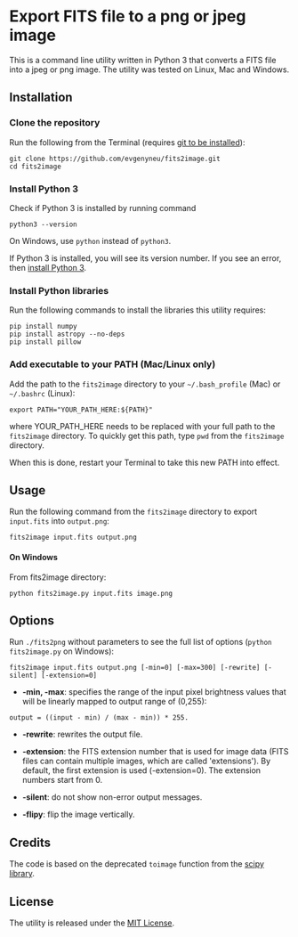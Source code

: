 # Export FITS file to a png or jpeg image

This is a command line utility written in Python 3 that converts a FITS file into a jpeg or png image. The utility was tested on Linux, Mac and Windows.

## Installation

### Clone the repository

Run the following from the Terminal (requires [git to be installed](https://git-scm.com/downloads)):

```
git clone https://github.com/evgenyneu/fits2image.git
cd fits2image
```

### Install Python 3

Check if Python 3 is installed by running command

```
python3 --version
```

On Windows, use `python` instead of `python3`.

If Python 3 is installed, you will see its version number. If you see an error, then [install Python 3](https://www.python.org/downloads/).



### Install Python libraries

Run the following commands to install the libraries this utility requires:


```
pip install numpy
pip install astropy --no-deps
pip install pillow
```

### Add executable to your PATH (Mac/Linux only)

Add the path to the `fits2image` directory to your `~/.bash_profile` (Mac) or `~/.bashrc` (Linux):

```
export PATH="YOUR_PATH_HERE:${PATH}"
```

where YOUR_PATH_HERE needs to be replaced with your full path to the `fits2image` directory. To quickly get this path, type `pwd` from the `fits2image` directory.

When this is done, restart your Terminal to take this new PATH into effect.



## Usage

Run the following command from the `fits2image` directory to export `input.fits` into `output.png`:


```
fits2image input.fits output.png
```

#### On Windows

From fits2image directory:

```
python fits2image.py input.fits image.png
```


## Options

Run `./fits2png` without parameters to see the full list of options (`python fits2image.py` on Windows):

```
fits2image input.fits output.png [-min=0] [-max=300] [-rewrite] [-silent] [-extension=0]
```

* **-min, -max**: specifies the range of the input pixel brightness values that will be linearly mapped to output range of (0,255):

```
output = ((input - min) / (max - min)) * 255.
```

* **-rewrite**: rewrites the output file.

* **-extension**: the FITS extension number that is used for image data (FITS files can contain multiple images, which are called 'extensions'). By default, the first extension is used (-extension=0). The extension numbers start from 0.

* **-silent**: do not show non-error output messages.

* **-flipy**: flip the image vertically.


## Credits

The code is based on the deprecated `toimage` function from the [scipy library](https://github.com/scipy/scipy/blob/v0.19.1/scipy/misc/pilutil.py).


## License

The utility is released under the [MIT License](LICENSE).
